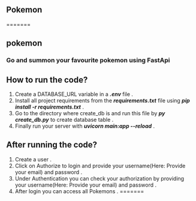 ## Pokemon
=======
## pokemon

### Go and summon your favourite pokemon using FastApi

How to run the code?
-------------------
1. Create a DATABASE_URL variable in a ***.env*** file .
2. Install all project requirements from the ***requirements.txt*** file using ***pip install -r requirements.txt*** .
3. Go to the directory where create_db is and run this file by ***py create_db.py*** to create database table .
4. Finally run your server with ***uvicorn main:app --reload*** .


After running the code?
-------------------
1. Create a user .
2. Click on Authorize to login and provide your username(Here: Provide your email) and password .
3. Under Authentication you can check your authorization by providing your username(Here: Provide your email) and        password .
4. After login you can access all Pokemons .
=======

